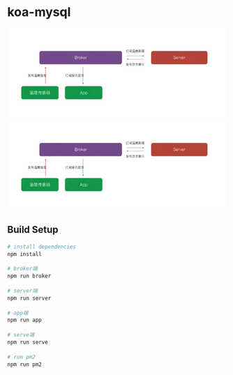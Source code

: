 # koa-mysql

![](/public/iot1.png)
![](/public/iot1.png)

## Build Setup

``` bash
# install dependencies
npm install

# broker端
npm run broker

# server端
npm run server

# app端
npm run app

# serve端
npm run serve

# run pm2
npm run pm2
